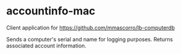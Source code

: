 accountinfo-mac
==============

Client application for https://github.com/mmascorro/lb-computerdb

Sends a computer's serial and name for logging purposes. Returns associated account information.
